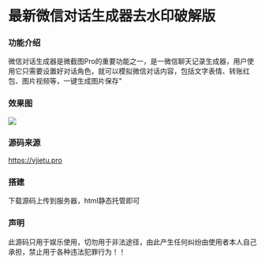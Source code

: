 # 最新微信对话生成器去水印破解版


### 功能介绍

微信对话生成器是微截图Pro的重要功能之一，是一微信聊天记录生成器，用户使用它只需要设置好对话角色，就可以模拟微信对话内容，包括文字表情、转账红包、图片视频等，一键生成图片保存"

### 效果图
![](https://raw.githubusercontent.com/shidudu2022/weixinduihua/main/demo.png?token=GHSAT0AAAAAACFYY7GY3AMI5ROY5YDG4GYCZGI7REQ)


### 源码来源
https://vjietu.pro

### 搭建
下载源码上传到服务器，html静态托管即可

### 声明
此源码只用于娱乐使用，切勿用于非法途径，由此产生任何纠纷由使用者本人自己承担，禁止用于各种违法犯罪行为！！
